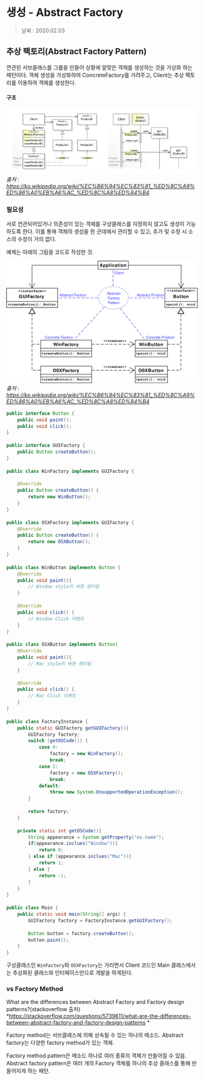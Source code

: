 생성 - Abstract Factory
=========

> 날짜 : 2020.02.03

## 추상 팩토리(Abstract Factory Pattern)
연관된 서브클래스를 그룹을 만들어 상황에 알맞은 객체를 생성하는 것을 가상화 하는 패턴이다. 객체 생성을 가상화하여 ConcreteFactory를 가려주고, Client는 추상 팩토리를 이용하여 객체를 생성한다.

#### 구조
![](../assets/Abstract_Factory_Design_Pattern.jpg)
*출처 : https://ko.wikipedia.org/wiki/%EC%B6%94%EC%83%81_%ED%8C%A9%ED%86%A0%EB%A6%AC_%ED%8C%A8%ED%84%B4*

### 필요성
서로 연관되어있거나 의존성이 있는 객체를 구상클래스를 지정하지 않고도 생성이 가능하도록 한다. 이를 통해 객체의 생성을 한 군데에서 관리할 수 있고, 추가 및 수정 시 소스의 수정이 거의 없다.

예제는 아래의 그림을 코드로 작성한 것.

![](../assets/Abstract_factory_example.png)
*출처 : https://ko.wikipedia.org/wiki/%EC%B6%94%EC%83%81_%ED%8C%A9%ED%86%A0%EB%A6%AC_%ED%8C%A8%ED%84%B4*

```java
public interface Button {
    public void paint();
    public void click();
}

public interface GUIFactory {
    public Button createButton();
}

public class WinFactory implements GUIFactory {

    @Override
    public Button createButton() {
        return new WinButton();
    }
}

public class OSXFactory implements GUIFactory {
    @Override
    public Button createButton() {
        return new OSXButton();
    }
}

public class WinButton implements Button {
    @Override
    public void paint(){
        // Window style의 버튼 렌더링
    }

    @Override
    public void click() {
        // Window Click 이벤트
    }
}

public class OSXButton implements Button{
    @Override
    public void paint(){
        // Mac style의 버튼 렌더링
    }

    @Override
    public void click() {
        // Mac Click 이벤트
    }
}

public class FactoryInstance {
    public static GUIFactory getGUIFactory(){
        GUIFactory factory;
        switch (getOSCode()) {
            case 0:
                factory = new WinFactory();
                break;
            case 1:
                factory = new OSXFactory();
                break;
            default:
                throw new System.UnsupportedOperationException();
        }

        return factory;
    }

    private static int getOSCode(){
        String appearance = System.getProperty("os.name");
        if(appearance.inclues("Window")){
            return 0;
        } else if (appearance.inclues("Mac")){
            return 1;
        } else {
            return -1;
        }
    }
}

public class Main {
    public static void main(String[] args) {
        GUIFactory factory = FactoryInstance.getGUIFactory();

        Button button = factory.createButton();
        button.paint();
    }
}
```

구상클래스인 `WinFactory`와  `OSXFactory`는 가리면서 Client 코드인 Main 클래스에서는 추상화된 클래스와 인터페이스만으로 개발을 하게된다.

### vs Factory Method

What are the differences between Abstract Factory and Factory design patterns?(stackoverflow 출처)
*https://stackoverflow.com/questions/5739611/what-are-the-differences-between-abstract-factory-and-factory-design-patterns
*

Factory method는 서브클래스에 의해 상속될 수 있는 하나의 메소드.
Abstract factory는 다양한 factory method가 있는 객체.

Factory method pattern은 메소드 하나로 여러 종류의 객체가 만들어질 수 있음.
Abstract factory pattern은 여러 개의 Factory 객체를 하나의 추상 클래스를 통해 만들어지게 하는 패턴.

